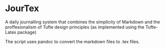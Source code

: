 # JourTex
A daily journalling system that combines the simplicity of Markdown and
the proffesionalism of Tufte design principles (as implemented using the 
Tufte-Latex package)

The script uses pandoc to convert the markdown files to .tex files.